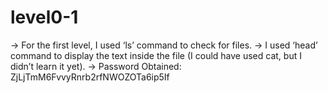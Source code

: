 # level0-1

→ For the first level, I used ‘ls’ command to check for files.
→ I used ‘head’ command to display the text inside the file (I could have used cat, but I didn’t learn it yet).
→ Password Obtained: ZjLjTmM6FvvyRnrb2rfNWOZOTa6ip5If
